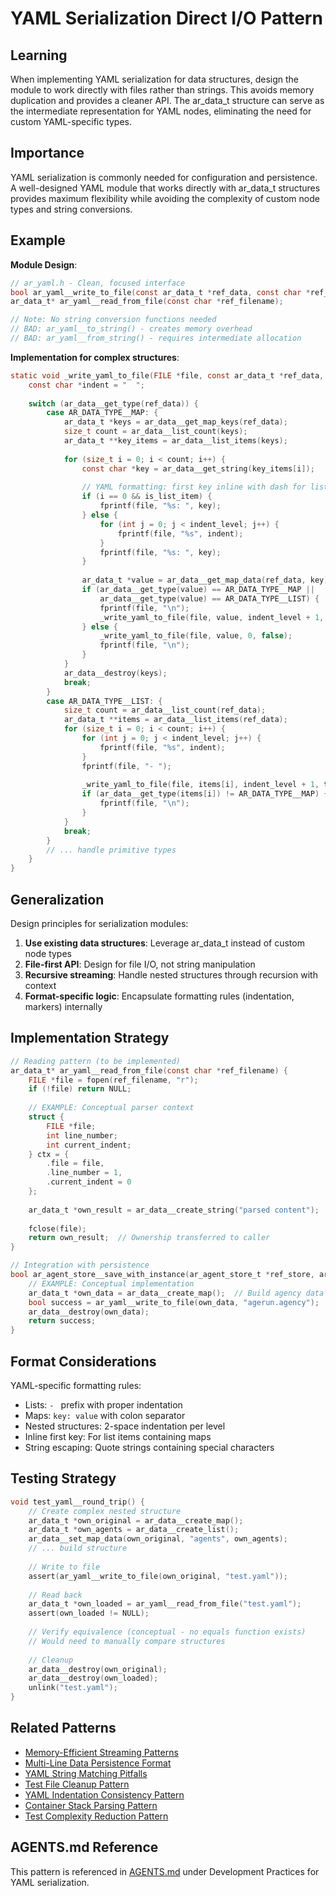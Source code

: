 # YAML Serialization Direct I/O Pattern

## Learning
When implementing YAML serialization for data structures, design the module to work directly with files rather than strings. This avoids memory duplication and provides a cleaner API. The ar_data_t structure can serve as the intermediate representation for YAML nodes, eliminating the need for custom YAML-specific types.

## Importance
YAML serialization is commonly needed for configuration and persistence. A well-designed YAML module that works directly with ar_data_t structures provides maximum flexibility while avoiding the complexity of custom node types and string conversions.

## Example
**Module Design**:
```c
// ar_yaml.h - Clean, focused interface
bool ar_yaml__write_to_file(const ar_data_t *ref_data, const char *ref_filename);
ar_data_t* ar_yaml__read_from_file(const char *ref_filename);

// Note: No string conversion functions needed
// BAD: ar_yaml__to_string() - creates memory overhead
// BAD: ar_yaml__from_string() - requires intermediate allocation
```

**Implementation for complex structures**:
```c
static void _write_yaml_to_file(FILE *file, const ar_data_t *ref_data, int indent_level, bool is_list_item) {
    const char *indent = "  ";
    
    switch (ar_data__get_type(ref_data)) {
        case AR_DATA_TYPE__MAP: {
            ar_data_t *keys = ar_data__get_map_keys(ref_data);
            size_t count = ar_data__list_count(keys);
            ar_data_t **key_items = ar_data__list_items(keys);
            
            for (size_t i = 0; i < count; i++) {
                const char *key = ar_data__get_string(key_items[i]);
                
                // YAML formatting: first key inline with dash for list items
                if (i == 0 && is_list_item) {
                    fprintf(file, "%s: ", key);
                } else {
                    for (int j = 0; j < indent_level; j++) {
                        fprintf(file, "%s", indent);
                    }
                    fprintf(file, "%s: ", key);
                }
                
                ar_data_t *value = ar_data__get_map_data(ref_data, key);
                if (ar_data__get_type(value) == AR_DATA_TYPE__MAP || 
                    ar_data__get_type(value) == AR_DATA_TYPE__LIST) {
                    fprintf(file, "\n");
                    _write_yaml_to_file(file, value, indent_level + 1, false);
                } else {
                    _write_yaml_to_file(file, value, 0, false);
                    fprintf(file, "\n");
                }
            }
            ar_data__destroy(keys);
            break;
        }
        case AR_DATA_TYPE__LIST: {
            size_t count = ar_data__list_count(ref_data);
            ar_data_t **items = ar_data__list_items(ref_data);
            for (size_t i = 0; i < count; i++) {
                for (int j = 0; j < indent_level; j++) {
                    fprintf(file, "%s", indent);
                }
                fprintf(file, "- ");
                
                _write_yaml_to_file(file, items[i], indent_level + 1, true);
                if (ar_data__get_type(items[i]) != AR_DATA_TYPE__MAP) {
                    fprintf(file, "\n");
                }
            }
            break;
        }
        // ... handle primitive types
    }
}
```

## Generalization
Design principles for serialization modules:
1. **Use existing data structures**: Leverage ar_data_t instead of custom node types
2. **File-first API**: Design for file I/O, not string manipulation
3. **Recursive streaming**: Handle nested structures through recursion with context
4. **Format-specific logic**: Encapsulate formatting rules (indentation, markers) internally

## Implementation Strategy
```c
// Reading pattern (to be implemented)
ar_data_t* ar_yaml__read_from_file(const char *ref_filename) {
    FILE *file = fopen(ref_filename, "r");
    if (!file) return NULL;
    
    // EXAMPLE: Conceptual parser context
    struct {
        FILE *file;
        int line_number;
        int current_indent;
    } ctx = {
        .file = file,
        .line_number = 1,
        .current_indent = 0
    };
    
    ar_data_t *own_result = ar_data__create_string("parsed content");  // Simplified
    
    fclose(file);
    return own_result;  // Ownership transferred to caller
}

// Integration with persistence
bool ar_agent_store__save_with_instance(ar_agent_store_t *ref_store, ar_methodology_t *ref_methodology) {
    // EXAMPLE: Conceptual implementation
    ar_data_t *own_data = ar_data__create_map();  // Build agency data
    bool success = ar_yaml__write_to_file(own_data, "agerun.agency");
    ar_data__destroy(own_data);
    return success;
}
```

## Format Considerations
YAML-specific formatting rules:
- Lists: `- ` prefix with proper indentation
- Maps: `key: value` with colon separator
- Nested structures: 2-space indentation per level
- Inline first key: For list items containing maps
- String escaping: Quote strings containing special characters

## Testing Strategy
```c
void test_yaml__round_trip() {
    // Create complex nested structure
    ar_data_t *own_original = ar_data__create_map();
    ar_data_t *own_agents = ar_data__create_list();
    ar_data__set_map_data(own_original, "agents", own_agents);
    // ... build structure
    
    // Write to file
    assert(ar_yaml__write_to_file(own_original, "test.yaml"));
    
    // Read back
    ar_data_t *own_loaded = ar_yaml__read_from_file("test.yaml");
    assert(own_loaded != NULL);
    
    // Verify equivalence (conceptual - no equals function exists)
    // Would need to manually compare structures
    
    // Cleanup
    ar_data__destroy(own_original);
    ar_data__destroy(own_loaded);
    unlink("test.yaml");
}
```

## Related Patterns
- [Memory-Efficient Streaming Patterns](memory-efficient-streaming-patterns.md)
- [Multi-Line Data Persistence Format](multi-line-data-persistence-format.md)
- [YAML String Matching Pitfalls](yaml-string-matching-pitfalls.md)
- [Test File Cleanup Pattern](test-file-cleanup-pattern.md)
- [YAML Indentation Consistency Pattern](yaml-indentation-consistency-pattern.md)
- [Container Stack Parsing Pattern](container-stack-parsing-pattern.md)
- [Test Complexity Reduction Pattern](test-complexity-reduction-pattern.md)

## AGENTS.md Reference
This pattern is referenced in [AGENTS.md](../AGENTS.md) under Development Practices for YAML serialization.